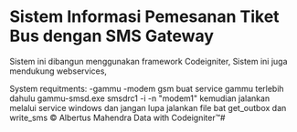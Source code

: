 # Sistem Informasi Pemesanan Tiket Bus dengan SMS Gateway
Sistem ini dibangun menggunakan framework Codeigniter, Sistem ini juga mendukung webservices,

System requitments:
    -gammu
    -modem gsm
buat service gammu terlebih dahulu
gammu-smsd.exe smsdrc1 -i -n "modem1"
kemudian jalankan melalui service windows
dan jangan lupa jalankan file bat get_outbox dan write_sms
© Albertus Mahendra Data with Codeigniter™#
